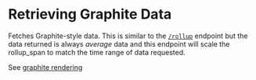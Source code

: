 Retrieving Graphite Data
========================

Fetches Graphite-style data.  This is similar to the [`/rollup`](read-rollup.md) endpoint but the data returned is always *average* data and
this endpoint will scale the rollup_span to match the time range of data requested.

See [graphite rendering](/graphite-rendering.md#get)

